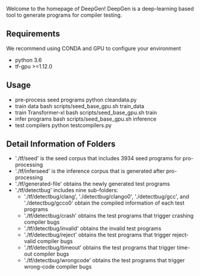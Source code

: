 Welcome to the homepage of DeepGen! DeepGen is a deep-learning based tool to generate programs for compiler testing.

## Requirements
We recommend using CONDA and GPU to configure your environment
* python 3.6
* tf-gpu >=1.12.0

## Usage
* pre-process seed programs
  python cleandata.py
* train data
  bash scripts/seed_base_gpu.sh train_data
* train Transformer-xl
  bash scripts/seed_base_gpu.sh train
* infer programs
  bash scripts/seed_base_gpu.sh inference
* test compilers
  python testcompilers.py

## Detail Information of Folders
* './tf/seed' is the seed corpus that includes 3934 seed programs for pro-processing
* './tf/inferseed' is the inference corpus that is generated after pro-processing
* './tf/generated-file' obtains the newly generated test programs
* './tf/detectbug' includes nine sub-folders:
  * './tf/detectbug/clang', './detectbug/clango0', './detectbug/gcc', and './detectbug/gcco0' obtain the compiled information of each test programs
  * './tf/detectbug/crash' obtains the test programs that trigger crashing compiler bugs
  * './tf/detectbug/invalid' obtains the invalid test programs
  * './tf/detectbug/reject' obtains the test programs that trigger reject-valid compiler bugs
  * './tf/detectbug/timeout' obtains the test programs that trigger time-out compiler bugs
  * './tf/detectbug/wrongcode' obtains the test programs that trigger wrong-code compiler bugs
